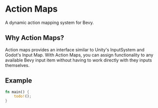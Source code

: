 # Action Maps

A dynamic action mapping system for Bevy.

## Why Action Maps?

Action maps provides an interface similar to Unity's InputSystem and Godot's
Input Map. With Action Maps, you can assign functionality to any available Bevy
input item without having to work directly with they inputs themselves. 

## Example

```rust
fn main() {
    todo!();
}
```

